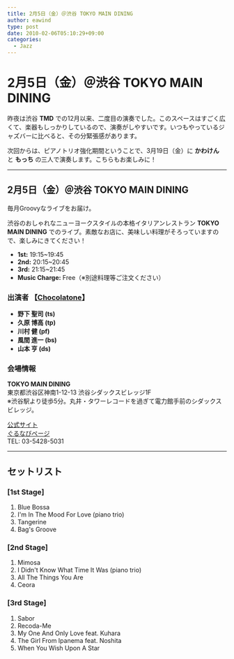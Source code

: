 ```yaml
---
title: 2月5日（金）＠渋谷 TOKYO MAIN DINING
author: eawind
type: post
date: 2010-02-06T05:10:29+09:00
categories:
  - Jazz
---
```

# 2月5日（金）＠渋谷 TOKYO MAIN DINING

昨夜は渋谷 **TMD** での12月以来、二度目の演奏でした。このスペースはすごく広くて、楽器もしっかりしているので、演奏がしやすいです。いつもやっているジャズバーに比べると、その分緊張感があります。

次回からは、ピアノトリオ強化期間ということで、3月19日（金）に **かわけん** と **もっち** の三人で演奏します。こちらもお楽しみに！

---

## 2月5日（金）＠渋谷 TOKYO MAIN DINING

毎月Groovyなライブをお届け。

渋谷のおしゃれなニューヨークスタイルの本格イタリアンレストラン **TOKYO MAIN DINING** でのライブ。素敵なお店に、美味しい料理がそろっていますので、楽しみにきてください！

- **1st:** 19:15~19:45  
- **2nd:** 20:15~20:45  
- **3rd:** 21:15~21:45  
- **Music Charge:** Free（※別途料理等ご注文ください）

### 出演者 【[Chocolatone](http://www.eawind.net/?page_id=930)】
- **野下 聖司 (ts)**  
- **久原 博高 (tp)**  
- **川村 健 (pf)**  
- **風間 進一 (bs)**  
- **山本 亨 (ds)**  

### 会場情報
**TOKYO MAIN DINING**  
東京都渋谷区神南1-12-13 渋谷シダックスビレッジ1F  
※渋谷駅より徒歩5分。丸井・タワーレコードを過ぎて電力館手前のシダックスビレッジ。  

[公式サイト](http://www.shidax.co.jp/tmd/)  
[ぐるなびページ](http://r.gnavi.co.jp/g066204/)  
TEL: 03-5428-5031  

---

## セットリスト

### [1st Stage]
1. Blue Bossa  
2. I'm In The Mood For Love (piano trio)  
3. Tangerine  
4. Bag's Groove  

### [2nd Stage]
1. Mimosa  
2. I Didn't Know What Time It Was (piano trio)  
3. All The Things You Are  
4. Ceora  

### [3rd Stage]
1. Sabor  
2. Recoda-Me  
3. My One And Only Love feat. Kuhara  
4. The Girl From Ipanema feat. Noshita  
5. When You Wish Upon A Star  
